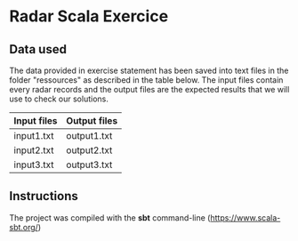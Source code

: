 # Radar Scala Exercice

## Data used
The data provided in exercise statement has been saved into text files in the folder "ressources" as described in the table below. The input files contain every radar records and the output files are the expected results that we will use to check our solutions.

Input files | Output files
------------ | -------------
input1.txt | output1.txt
input2.txt | output2.txt
input3.txt | output3.txt

## Instructions
The project was compiled with the **sbt** command-line (https://www.scala-sbt.org/)
